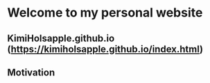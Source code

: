 
# Welcome to my personal website
## KimiHolsapple.github.io (https://kimiholsapple.github.io/index.html)

## Motivation
